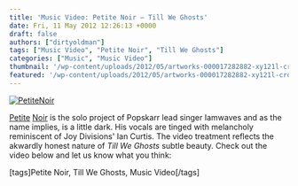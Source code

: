 ```yaml
---
title: 'Music Video: Petite Noir – Till We Ghosts'
date: Fri, 11 May 2012 12:26:13 +0000
draft: false
authors: ["dirtyoldman"]
tags: ["Music Video", "Petite Noir", "Till We Ghosts"]
categories: ["Music", "Music Video"]
thumbnail: '/wp-content/uploads/2012/05/artworks-000017282882-xy121l-crop-150x150.jpg'
featured: '/wp-content/uploads/2012/05/artworks-000017282882-xy121l-crop-304x190.jpg'
---
```


[![](/wp-content/uploads/2012/05/artworks-000017282882-xy121l-crop.jpg "PetiteNoir")](/2012/05/11/music-video-petite-noir-till-we-ghosts/artworks-000017282882-xy121l-crop/)

[Petite](https://www.facebook.com/petitenoir1) [Noir](http://soundcloud.com/petitenoir) is the solo project of Popskarr lead singer Iamwaves and as the name implies, is a little dark. His vocals are tinged with melancholy reminiscent of Joy Divisions' Ian Curtis. The video treatment reflects the akwardly honest nature of _Till We Ghosts_ subtle beauty. Check out the video below and let us know what you think:

\[tags\]Petite Noir, Till We Ghosts, Music Video\[/tags\]